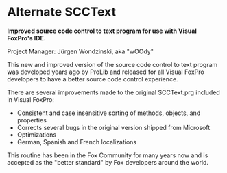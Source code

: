 # Alternate SCCText
**Improved source code control to text program for use with Visual FoxPro's IDE.**

Project Manager: Jürgen Wondzinski, aka "wOOdy"

This new and improved version of the source code control to text program was developed years ago by ProLib and released for all Visual FoxPro developers to have a better source code control experience.

There are several improvements made to the original SCCText.prg included in Visual FoxPro:

* Consistent and case insensitive sorting of methods, objects, and properties
* Corrects several bugs in the original version shipped from Microsoft
* Optimizations
* German, Spanish and French localizations

This routine has been in the Fox Community for many years now and is accepted as the "better standard" by Fox developers around the world.
